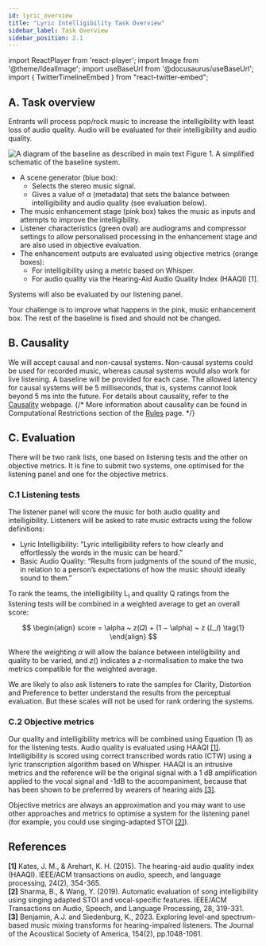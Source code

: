 ```yaml
---
id: lyric_overview
title: "Lyric Intelligibility Task Overview"
sidebar_label: Task Overview
sidebar_position: 2.1
---
```

import ReactPlayer from 'react-player';
import Image from '@theme/IdealImage';
import useBaseUrl from '@docusaurus/useBaseUrl';
import { TwitterTimelineEmbed } from "react-twitter-embed";

## A. Task overview

Entrants will process pop/rock music to increase the intelligibility with least loss of audio quality. Audio will be evaluated for their intelligibility and audio quality.

<div style={{textAlign:'center'}}>
  <Image img={require('../../../static/img/cad2/baseline_lyric_intelligibility_overview.png')} alt="A diagram of the baseline as described in main text"/>
  Figure 1. A simplified schematic of the baseline system.
</div>

- A scene generator (blue box):
  - Selects the stereo music signal. 
  - Gives a value of $\alpha$ (metadata) that sets the balance between intelligibility and audio quality (see evaluation below).
- The music enhancement stage (pink box) takes the music as inputs and attempts to improve the intelligibility.
- Listener characteristics (green oval) are audiograms and compressor settings to allow personalised processing in the enhancement stage and are also used in objective evaluation.
- The enhancement outputs are evaluated using objective metrics (orange boxes):
  - For intelligibility using a metric based on Whisper.
  - For audio quality via the Hearing-Aid Audio Quality Index (HAAQI) [1].
  
Systems will also be evaluated by our listening panel.

Your challenge is to improve what happens in the pink, music enhancement box. The rest of the baseline is fixed and should not be changed.

## B. Causality

We will accept causal and non-causal systems. Non-causal systems could be used for recorded music, whereas causal systems would also work for live listening. A baseline will be provided for each case. The allowed latency for causal systems will be 5 milliseconds, that is, systems cannot look beyond 5 ms into the future.
For details about causality, refer to the [Causality](../causality) webpage.
{/*
More information about causality can be found in Computational Restrictions section of the [Rules](Take%20Part/rules) page.
*/}

## C. Evaluation

There will be two rank lists, one based on listening tests and the other on objective metrics. It is fine to submit two systems, one optimised for the listening panel and one for the objective metrics.

### C.1 Listening tests

The listener panel will score the music for both audio quality and intelligibility. Listeners will be asked to rate music extracts using the follow definitions:
- Lyric Intelligibility: “Lyric intelligibility refers to how clearly and effortlessly the words in the music can be heard.”
- Basic Audio Quality: “Results from judgments of the sound of the music, in relation to a person’s expectations of how the music should ideally sound to them.”

To rank the teams, the intelligibility L<sub>I</sub> and quality Q ratings from the listening tests will be combined in a weighted average to get an overall score:

$$
\begin{align}
score = \alpha ~ z(𝑄) + (1 − \alpha) ~ z (𝐿_𝐼) \tag{1}
\end{align}
$$ 

Where the weighting $\alpha$ will allow the balance between intelligibility and quality to be varied, and $z()$ indicates a $z$-normalisation to make the two metrics compatible for the weighted average.

We are likely to also ask listeners to rate the samples for Clarity, Distortion and Preference to better understand the results from the perceptual evaluation. But these scales will not be used for rank ordering the systems.

### C.2 Objective metrics

Our quality and intelligibility metrics will be combined using Equation (1) as for the listening tests. Audio quality is evaluated using HAAQI [[1]](#refs). Intelligibility is scored using correct transcribed words ratio (CTW) using a lyric transcription algorithm based on Whisper. HAAQI is an intrusive metrics and the reference will be the original signal with a 1 dB amplification applied to the vocal signal and -1dB to the accompaniment, because that has been shown to be preferred by wearers of hearing aids [[3]](#refs).

Objective metrics are always an approximation and you may want to use other approaches and metrics to optimise a system for the listening panel (for example, you could use singing-adapted STOI [[2]](#refs)).

## References
<a name="refs"></a>
   
**[1]** Kates, J. M., & Arehart, K. H. (2015). The hearing-aid audio quality index (HAAQI). IEEE/ACM transactions on audio, speech, and language processing, 24(2), 354-365.    
**[2]** Sharma, B., & Wang, Y. (2019). Automatic evaluation of song intelligibility using singing adapted STOI and vocal-specific features. IEEE/ACM Transactions on Audio, Speech, and Language Processing, 28, 319-331.    
**[3]** Benjamin, A.J. and Siedenburg, K., 2023. Exploring level-and spectrum-based music mixing transforms for hearing-impaired listeners. The Journal of the Acoustical Society of America, 154(2), pp.1048-1061.  
